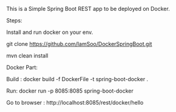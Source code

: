 This is a Simple Spring Boot REST app to be deployed on Docker.

Steps:

Install and run docker on your env.

git clone https://github.com/IamSoo/DockerSpringBoot.git

mvn clean install

Docker Part:

Build :
docker build -f DockerFile -t spring-boot-docker .

Run:
docker run -p 8085:8085 spring-boot-docker

Go to browser :
http://localhost:8085/rest/docker/hello
 


